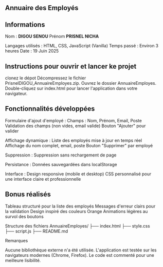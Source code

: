 ## Annuaire des Employés 

## Informations

Nom : **DIGOU SENOU**
Prénom **PRISNEL NICHA**


Langages utilisés : HTML, CSS, JavaScript (Vanilla)
Temps passé : Environ 3 heures
Date : 19 Juin 2025

## Instructions pour ouvrir et lancer ke projet 

clonez le dépot 
Décompressez le fichier PrisnelDIGOU_AnnuaireEmployes.zip.
Ouvrez le dossier AnnuaireEmployes.
Double-cliquez sur index.html pour lancer l'application dans votre navigateur.

## Fonctionnalités développées

Formulaire d'ajout d'employé :
Champs : Nom, Prénom, Email, Poste
Validation des champs (non vides, email valide)
Bouton "Ajouter" pour valider


Affichage dynamique :
Liste des employés mise à jour en temps réel
Affichage du nom complet, email, poste
Bouton "Supprimer" par employé


Suppression :
Suppression sans rechargement de page


Persistance :
Données sauvegardées dans localStorage


Interface :
Design responsive (mobile et desktop)
CSS personnalisé pour une interface claire et professionnelle



## Bonus réalisés

Tableau structuré pour la liste des employés
Messages d'erreur clairs pour la validation
Design inspiré des couleurs Orange
Animations légères au survol des boutons

Structure des fichiers
AnnuaireEmployes/
├── index.html
├── style.css
├── script.js
├── README.md

Remarques

Aucune bibliothèque externe n'a été utilisée.
L'application est testée sur les navigateurs modernes (Chrome, Firefox).
Le code est commenté pour une meilleure lisibilité.

